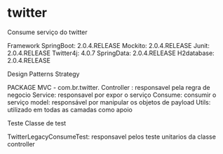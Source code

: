 # twitter
Consume serviço do twitter

Framework
SpringBoot: 2.0.4.RELEASE
Mockito: 2.0.4.RELEASE
Junit: 2.0.4.RELEASE
Twitter4j: 4.0.7
SpringData: 2.0.4.RELEASE
H2database: 2.0.4.RELEASE

Design Patterns
Strategy

PACKAGE
MVC - com.br.twitter.
Controller : responsavel pela regra de negocio
Service: responsavel por expor o serviço
Consume: consumir o serviço
model: responsável por manipular os objetos de payload
Utils: utilizado em todas as camadas como apoio

Teste
Classe de test

TwitterLegacyConsumeTest: responsavel pelos teste unitarios da classe controller
